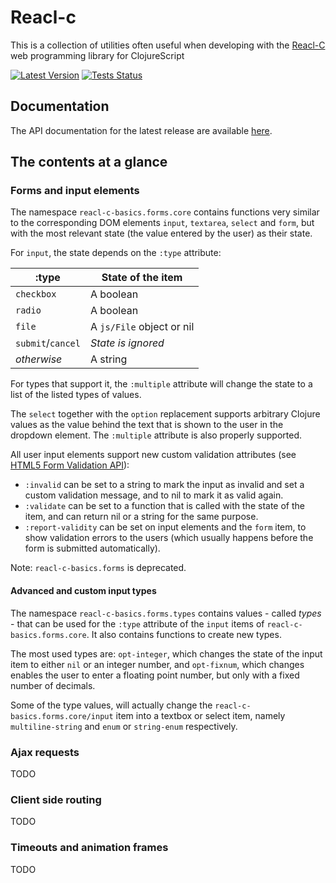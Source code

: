 # Reacl-c

This is a collection of utilities often useful when developing with
the [Reacl-C](https://github.com/active-group/reacl-c) web programming
library for ClojureScript

[![Latest Version](https://img.shields.io/clojars/v/de.active-group/reacl-c.svg)](https://clojars.org/de.active-group/reacl-c-basics)
[![Tests Status](https://github.com/active-group/reacl-c-basics/workflows/Tests/badge.svg)](https://github.com/active-group/reacl-c-basics/actions)

## Documentation

The API documentation for the latest release are available [here](https://cljdoc.xyz/d/de.active-group/reacl-c-basics/CURRENT).

## The contents at a glance

### Forms and input elements

The namespace `reacl-c-basics.forms.core` contains functions very
similar to the corresponding DOM elements `input`, `textarea`,
`select` and `form`, but with the most relevant state (the value
entered by the user) as their state.

For `input`, the state depends on the `:type` attribute:

| :type             | State of the item         |
| ----------------- | ------------------------- |
| `checkbox`        | A boolean                 |
| `radio`           | A boolean                 |
| `file`            | A `js/File` object or nil |
| `submit`/`cancel` | *State is ignored*        |
| *otherwise*       | A string                  |

For types that support it, the `:multiple` attribute will change the
state to a list of the listed types of values.

The `select` together with the `option` replacement supports arbitrary
Clojure values as the value behind the text that is shown to the user
in the dropdown element. The `:multiple` attribute is also properly
supported.

All user input elements support new custom validation attributes (see
[HTML5 Form Validation
API](https://developer.mozilla.org/en-US/docs/Learn/Forms/Form_validation)):

- `:invalid` can be set to a string to mark the input as invalid and
  set a custom validation message, and to nil to mark it as valid
  again.
- `:validate` can be set to a function that is called with the state
  of the item, and can return nil or a string for the same purpose.
- `:report-validity` can be set on input elements and the `form` item,
  to show validation errors to the users (which usually happens before
  the form is submitted automatically).

Note: `reacl-c-basics.forms` is deprecated.

#### Advanced and custom input types

The namespace `reacl-c-basics.forms.types` contains values - called
*types* - that can be used for the `:type` attribute of the `input`
items of `reacl-c-basics.forms.core`. It also contains functions to
create new types.

The most used types are: `opt-integer`, which changes the state of the
input item to either `nil` or an integer number, and `opt-fixnum`,
which changes enables the user to enter a floating point number, but
only with a fixed number of decimals.

Some of the type values, will actually change the
`reacl-c-basics.forms.core/input` item into a textbox or select item,
namely `multiline-string` and `enum` or `string-enum` respectively.

### Ajax requests

TODO

### Client side routing

TODO

### Timeouts and animation frames

TODO
